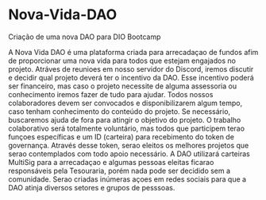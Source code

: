 # Nova-Vida-DAO
Criação de uma nova DAO para DIO Bootcamp 

A Nova Vida DAO é uma plataforma criada para arrecadaçao de fundos afim de proporcionar uma nova vida para todos que estejam engajados no projeto. 
Atráves de reunioes em nosso servidor do Discord, iremos discutir e decidir qual projeto deverá ter o incentivo da DAO. Esse incentivo poderá ser financeiro, mas caso o projeto necessite de alguma assessoria ou conhecimento iremos fazer de tudo para ajudar.
Todos nossos colaboradores devem ser convocados e disponibilizarem algum tempo, caso tenham conhecimento do conteúdo do projeto. Se necessário, buscaremos ajuda de fora para atingir o objetivo do projeto.
O trabalho colaborativo será totalmente voluntário, mas todos que participem terao funçoes específicas e um ID (carteira) para recebimento do token de governança. Através desse token, serao eleitos os melhores projetos que serao contemplados com todo apoio necessário.
A DAO utilizará carteiras MultiSig para a arrecadaçao e algumas pessoas eleitas ficarao responsáveis pela Tesouraria, porém nada pode ser decidido sem a comunidade.
Serao criadas inúmeras açoes em redes sociais para que a DAO atinja diversos setores e grupos de pesssoas.

